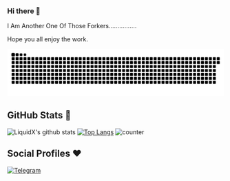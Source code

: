 ### Hi there 👋

I Am Another One Of Those Forkers................

Hope you all enjoy the work.

![snake gif](https://github.com/iamLiquidX/iamLiquidX/raw/output/github-contribution-grid-snake.svg)


## GitHub Stats 🌟

![LiquidX's github stats](https://github-readme-stats.vercel.app/api?username=iamLiquidX&theme=vue&count_private=true&show_icons=true&cache_seconds=1800)
[![Top Langs](https://github-readme-stats.vercel.app/api/top-langs/?username=iamLiquidX&layout=compact)](https://github.com/iamLiquidX/github-readme-stats)
![counter](https://komarev.com/ghpvc/?username=iamLiquidX&style=flat-square)


## Social Profiles ♥️


[![Telegram](https://img.shields.io/badge/Telegram-FFFFFF?style=for-the-badge&logo=telegram&logoColor=white)](https://telegram.me/iamLiquidX)
